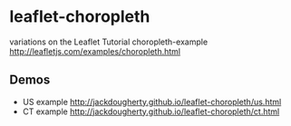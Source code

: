 # leaflet-choropleth
variations on the Leaflet Tutorial choropleth-example http://leafletjs.com/examples/choropleth.html

## Demos
- US example http://jackdougherty.github.io/leaflet-choropleth/us.html
- CT example http://jackdougherty.github.io/leaflet-choropleth/ct.html
